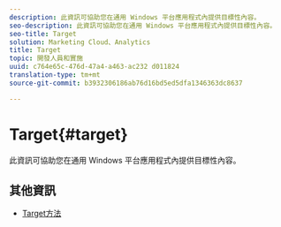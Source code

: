 ```yaml
---
description: 此資訊可協助您在通用 Windows 平台應用程式內提供目標性內容。
seo-description: 此資訊可協助您在通用 Windows 平台應用程式內提供目標性內容。
seo-title: Target
solution: Marketing Cloud、Analytics
title: Target
topic: 開發人員和實施
uuid: c764e65c-476d-47a4-a463-ac232 d011824
translation-type: tm+mt
source-git-commit: b3932306186ab76d16bd5ed5dfa1346363dc8637

---
```



# Target{#target}

此資訊可協助您在通用 Windows 平台應用程式內提供目標性內容。

## 其他資訊

+ [Target方法](/help/universal-windows/target/target-methods.md)